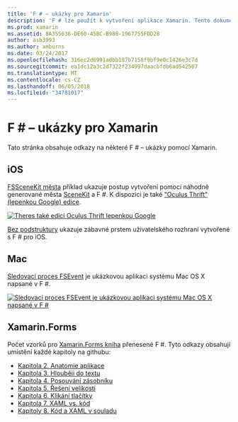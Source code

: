 ```yaml
---
title: 'F # – ukázky pro Xamarin'
description: 'F # lze použít k vytvoření aplikace Xamarin. Tento dokument obsahuje odkazy na různé iOS, Mac a Xamarin.Forms ukázkové projekty Xamarin aplikace napsané v jazyce F #.'
ms.prod: xamarin
ms.assetid: 8A355636-DE60-45BC-B988-1967755FDD28
author: asb3993
ms.author: amburns
ms.date: 03/24/2017
ms.openlocfilehash: 316ec2d6991adbb187b7158f9bf9e0c1426e3c7d
ms.sourcegitcommit: ea1dc12a3c2d7322f234997daacbfdb6ad542507
ms.translationtype: MT
ms.contentlocale: cs-CZ
ms.lasthandoff: 06/05/2018
ms.locfileid: "34781017"
---
```

# <a name="f-samples-for-xamarin"></a>F # – ukázky pro Xamarin

Tato stránka obsahuje odkazy na některé F # – ukázky pomocí Xamarin.

## <a name="ios"></a>iOS

[FSSceneKit města](https://developer.xamarin.com/samples/monotouch/ios8/FSSceneKit/) příklad ukazuje postup vytvoření pomocí náhodně generované města [SceneKit](https://developer.xamarin.com/api/namespace/SceneKit/) a F #. K dispozici je také ["Oculus Thrift" (lepenkou Google) edice](https://developer.xamarin.com/samples/monotouch/ios8/SceneKitFSharp/).

[![](samples-images/fxscenekit-sml.png "Theres také edici Oculus Thrift lepenkou Google")](samples-images/fxscenekit.png#lightbox)

[Bez podstruktury](https://github.com/dvdsgl/shallow) ukazuje zábavné prstem uživatelského rozhraní vytvořené s F # pro iOS.

## <a name="mac"></a>Mac

[Sledovací proces FSEvent](https://developer.xamarin.com/samples/mac/FSEvents/) je ukázkovou aplikaci systému Mac OS X napsané v F #.

[![](samples-images/fsevents-sml.png "Sledovací proces FSEvent je ukázkovou aplikaci systému Mac OS X napsané v F #")](samples-images/fsevents.png#lightbox)

## <a name="xamarinforms"></a>Xamarin.Forms

Počet vzorků pro [Xamarin.Forms kniha](~/xamarin-forms/creating-mobile-apps-xamarin-forms/index.md) přenesené F #. Tyto odkazy obsahují umístění každé kapitoly na githubu:

- [Kapitola 2. Anatomie aplikace](https://github.com/xamarin/xamarin-forms-book-samples/tree/master/Chapter02/FS)
- [Kapitola 3. Hlouběji do textu](https://github.com/xamarin/xamarin-forms-book-samples/tree/master/Chapter03/FS)
- [Kapitola 4. Posouvání zásobníku](https://github.com/xamarin/xamarin-forms-book-samples/tree/master/Chapter04/FS)
- [Kapitola 5. Řešení velikostí](https://github.com/xamarin/xamarin-forms-book-samples/tree/master/Chapter05/FS)
- [Kapitola 6. Klikání tlačítky](https://github.com/xamarin/xamarin-forms-book-samples/tree/master/Chapter06/FS)
- [Kapitola 7. XAML vs. kód](https://github.com/xamarin/xamarin-forms-book-samples/tree/master/Chapter07/FS/CodePlusXaml)
- [Kapitoly 8. Kód a XAML v souladu](https://github.com/xamarin/xamarin-forms-book-samples/tree/master/Chapter08/FS/XamlKeypad)

